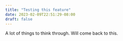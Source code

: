 ```yaml
---
title: "Testing this feature"
date: 2023-02-09T22:51:29-08:00
draft: false
---
```


A lot of things to think through. Will come back to this.